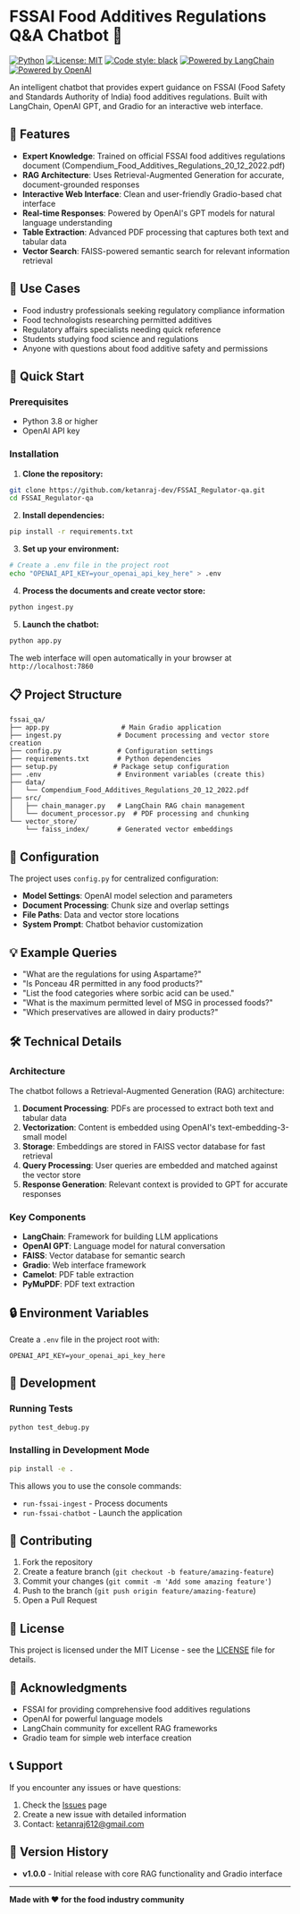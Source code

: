 # FSSAI Food Additives Regulations Q&A Chatbot 🤖

[![Python](https://img.shields.io/badge/Python-3.8+-blue.svg)](https://www.python.org/downloads/)
[![License: MIT](https://img.shields.io/badge/License-MIT-yellow.svg)](https://opensource.org/licenses/MIT)
[![Code style: black](https://img.shields.io/badge/code%20style-black-000000.svg)](https://github.com/psf/black)
[![Powered by LangChain](https://img.shields.io/badge/Powered%20by-LangChain-green.svg)](https://langchain.com/)
[![Powered by OpenAI](https://img.shields.io/badge/Powered%20by-OpenAI-412991.svg)](https://openai.com/)

An intelligent chatbot that provides expert guidance on FSSAI (Food Safety and Standards Authority of India) food additives regulations. Built with LangChain, OpenAI GPT, and Gradio for an interactive web interface.

## 🌟 Features

- **Expert Knowledge**: Trained on official FSSAI food additives regulations document (Compendium_Food_Additives_Regulations_20_12_2022.pdf)
- **RAG Architecture**: Uses Retrieval-Augmented Generation for accurate, document-grounded responses
- **Interactive Web Interface**: Clean and user-friendly Gradio-based chat interface
- **Real-time Responses**: Powered by OpenAI's GPT models for natural language understanding
- **Table Extraction**: Advanced PDF processing that captures both text and tabular data
- **Vector Search**: FAISS-powered semantic search for relevant information retrieval

## 🎯 Use Cases

- Food industry professionals seeking regulatory compliance information
- Food technologists researching permitted additives
- Regulatory affairs specialists needing quick reference
- Students studying food science and regulations
- Anyone with questions about food additive safety and permissions

## 🚀 Quick Start

### Prerequisites

- Python 3.8 or higher
- OpenAI API key

### Installation

1. **Clone the repository:**
```bash
git clone https://github.com/ketanraj-dev/FSSAI_Regulator-qa.git
cd FSSAI_Regulator-qa
```

2. **Install dependencies:**
```bash
pip install -r requirements.txt
```

3. **Set up your environment:**
```bash
# Create a .env file in the project root
echo "OPENAI_API_KEY=your_openai_api_key_here" > .env
```

4. **Process the documents and create vector store:**
```bash
python ingest.py
```

5. **Launch the chatbot:**
```bash
python app.py
```

The web interface will open automatically in your browser at `http://localhost:7860`

## 📋 Project Structure

```
fssai_qa/
├── app.py                  # Main Gradio application
├── ingest.py              # Document processing and vector store creation
├── config.py              # Configuration settings
├── requirements.txt       # Python dependencies
├── setup.py              # Package setup configuration
├── .env                   # Environment variables (create this)
├── data/
│   └── Compendium_Food_Additives_Regulations_20_12_2022.pdf
├── src/
│   ├── chain_manager.py   # LangChain RAG chain management
│   └── document_processor.py  # PDF processing and chunking
└── vector_store/
    └── faiss_index/       # Generated vector embeddings
```

## 🔧 Configuration

The project uses `config.py` for centralized configuration:

- **Model Settings**: OpenAI model selection and parameters
- **Document Processing**: Chunk size and overlap settings
- **File Paths**: Data and vector store locations
- **System Prompt**: Chatbot behavior customization

## 💡 Example Queries

- "What are the regulations for using Aspartame?"
- "Is Ponceau 4R permitted in any food products?"
- "List the food categories where sorbic acid can be used."
- "What is the maximum permitted level of MSG in processed foods?"
- "Which preservatives are allowed in dairy products?"

## 🛠️ Technical Details

### Architecture

The chatbot follows a Retrieval-Augmented Generation (RAG) architecture:

1. **Document Processing**: PDFs are processed to extract both text and tabular data
2. **Vectorization**: Content is embedded using OpenAI's text-embedding-3-small model
3. **Storage**: Embeddings are stored in FAISS vector database for fast retrieval
4. **Query Processing**: User queries are embedded and matched against the vector store
5. **Response Generation**: Relevant context is provided to GPT for accurate responses

### Key Components

- **LangChain**: Framework for building LLM applications
- **OpenAI GPT**: Language model for natural conversation
- **FAISS**: Vector database for semantic search
- **Gradio**: Web interface framework
- **Camelot**: PDF table extraction
- **PyMuPDF**: PDF text extraction

## 🔒 Environment Variables

Create a `.env` file in the project root with:

```env
OPENAI_API_KEY=your_openai_api_key_here
```

## 📝 Development

### Running Tests

```bash
python test_debug.py
```

### Installing in Development Mode

```bash
pip install -e .
```

This allows you to use the console commands:
- `run-fssai-ingest` - Process documents
- `run-fssai-chatbot` - Launch the application

## 🤝 Contributing

1. Fork the repository
2. Create a feature branch (`git checkout -b feature/amazing-feature`)
3. Commit your changes (`git commit -m 'Add some amazing feature'`)
4. Push to the branch (`git push origin feature/amazing-feature`)
5. Open a Pull Request

## 📄 License

This project is licensed under the MIT License - see the [LICENSE](LICENSE) file for details.

## 🙏 Acknowledgments

- FSSAI for providing comprehensive food additives regulations
- OpenAI for powerful language models
- LangChain community for excellent RAG frameworks
- Gradio team for simple web interface creation

## 📞 Support

If you encounter any issues or have questions:

1. Check the [Issues](https://github.com/ketanraj-dev/FSSAI_Regulator-qa/issues) page
2. Create a new issue with detailed information
3. Contact: ketanraj612@gmail.com

## 🔄 Version History

- **v1.0.0** - Initial release with core RAG functionality and Gradio interface

---

**Made with ❤️ for the food industry community**